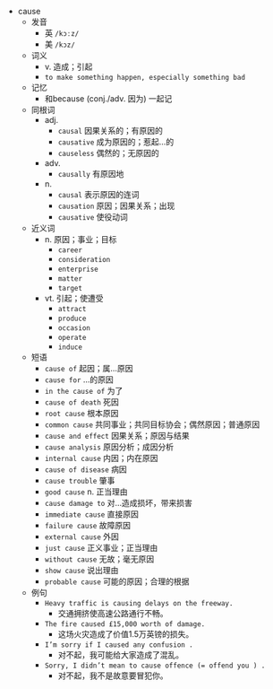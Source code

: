 - cause
  - 发音
    - 英 `/kɔːz/`
    - 美 `/kɔz/`
  - 词义
    - v. 造成；引起
    - `to make something happen, especially something bad`
  - 记忆
    - 和because (conj./adv. 因为) 一起记
  - 同根词
    - adj.
      - `causal` 因果关系的；有原因的
      - `causative` 成为原因的；惹起…的
      - `causeless` 偶然的；无原因的
    - adv.
      - `causally` 有原因地
    - n.
      - `causal` 表示原因的连词
      - `causation` 原因；因果关系；出现
      - `causative` 使役动词
  - 近义词
    - n. 原因；事业；目标
      - `career`
      - `consideration`
      - `enterprise`
      - `matter`
      - `target`
    - vt. 引起；使遭受
      - `attract`
      - `produce`
      - `occasion`
      - `operate`
      - `induce`
  - 短语
    - `cause of` 起因；属…原因 
    - `cause for` …的原因 
    - `in the cause of` 为了 
    - `cause of death` 死因 
    - `root cause` 根本原因 
    - `common cause` 共同事业；共同目标协会；偶然原因；普通原因 
    - `cause and effect` 因果关系；原因与结果 
    - `cause analysis` 原因分析；成因分析 
    - `internal cause` 内因；内在原因 
    - `cause of disease` 病因 
    - `cause trouble` 肇事 
    - `good cause` n. 正当理由 
    - `cause damage to` 对…造成损坏，带来损害 
    - `immediate cause` 直接原因 
    - `failure cause` 故障原因 
    - `external cause` 外因 
    - `just cause` 正义事业；正当理由 
    - `without cause` 无故；毫无原因 
    - `show cause` 说出理由 
    - `probable cause` 可能的原因；合理的根据 
  - 例句
    - `Heavy traffic is causing delays on the freeway.`
      - 交通拥挤使高速公路通行不畅。
    - `The fire caused £15,000 worth of damage.`
      - 这场火灾造成了价值1.5万英镑的损失。
    - `I’m sorry if I caused any confusion .`
      - 对不起，我可能给大家造成了混乱。
    - `Sorry, I didn’t mean to cause offence (= offend you ) .`
      - 对不起，我不是故意要冒犯你。

